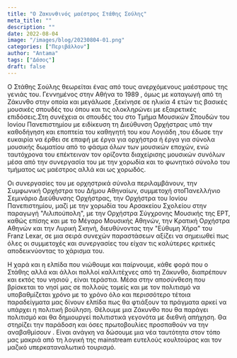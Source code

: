 ```yaml
---
title: "Ο Ζακυνθινός μαέστρος Στάθης Σούλης"
meta_title: ""
description: ""
date: 2022-08-04
image: "/images/blog/20230804-01.png"
categories: ["Περιβάλλον"]
author: "Antama"
tags: ["Δάσος"]
draft: false
---
```


Ο Στάθης Σούλης θεωρείται ένας από τους ανερχόμενους μαέστρους της γενιάς
του. Γεννημένος στην Αθήνα το 1989 , όμως με καταγωγή από τη Ζάκυνθο στην οποία και μεγάλωσε ,ξεκίνησε σε ηλικία 4 ετών
τις βασικές μουσικές σπουδές του όπου και τις ολοκληρώνει με εξαιρετικές επιδόσεις.Στη συνέχεια οι σπουδές του στο Τμήμα
Μουσικών Σπουδών του Ιονίου Πανεπιστημίου με ειδίκευση τη Διεύθυνση Ορχήστρας υπό την καθοδήγηση και εποπτεία του
καθηγητή του κου Λογιάδη ,του έδωσε την ευκαιρία να έρθει σε επαφή με έργα για ορχήστρα ή έργα για σύνολα μουσικής
δωματίου από το φάσμα όλων των μουσικών εποχών, ενώ ταυτόχρονα του επέκτειναν τον ορίζοντα διαχείρισης μουσικών συνόλων
μέσα από την συνεργασία του με την χορωδία και το φωνητικό σύνολο του τμήματος ως μαέστρος αλλά και ως χορωδός.

Οι συνεργασίες του με ορχηστρικά σύνολα περιλαμβάνουν, την Συμφωνική Ορχήστρα του Δήμου Αθηναίων, συμμετοχή
στοΠανελλήνιο Σεμινάριο Διεύθυνσης Ορχήστρας, την Ορχήστρα του Ιονίου Πανεπιστημίου, μαζί με την χορωδία του Αρσακείου
Σχολείου στην παραγωγή "Λιλιπούπολη", με την Ορχήστρα Σύγχρονης Μουσικής της ΕΡΤ, καθώς επίσης και με το
Μέγαρο Μουσικής Αθηνών, την Κρατική Ορχήστρα Αθηνών και την Λυρική Σκηνή, διευθύνοντας την "Εύθυμη Χήρα" του Franz
Lexar, σε μια σειρά συνεχών παραστάσεων αξίζει να σημειωθεί πως όλες οι συμμετοχές και συνεργασίες του είχαν τις
καλύτερες κριτικές αποδεικνύοντας το χάρισμα του.

Η χαρά και η ελπίδα που νιώθουμε και παίρνουμε, κάθε φορά που ο Στάθης αλλά και άλλοι πολλοί καλλιτέχνες από τη Ζάκυνθο,
διαπρέπουν και εκτός του νησιού , είναι τεράστια. Μέσα στην αποσύνθεση που βρίσκεται το νησί μας σε πολλούς τομείς και
με τον πολιτισμό να υποβαθμίζεται χρόνο με το χρόνο όλο και περισσότερο τέτοια παραδείγματα μας δίνουν ελπίδα πως θα
φτιάξουν τα πράγματα αρκεί να υπάρχει η πολιτική βούληση. Θέλουμε μια Ζάκυνθο που θα παράγει πολιτισμό και θα δημιουργεί
πολιτιστικά γεγονότα με διεθνή απήχηση. Θα στηρίζει την παράδοση και όσες πρωτοβουλίες προσπαθούν να την αναβαθμίσουν .
Είναι ανάγκη να δώσουμε μια νέα ταυτότητα στον τόπο μας μακριά από τη λογική της mainstream ευτελούς κουλτούρας και τον
μαζικό υπερκαταναλωτικό τουρισμό.
